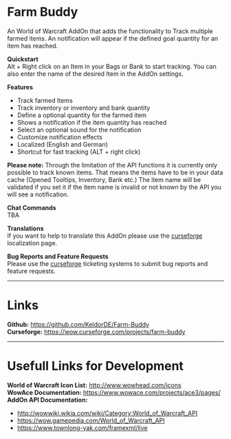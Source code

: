 # Farm Buddy


An World of Warcraft AddOn that adds the functionality to Track multiple farmed items. An notification will appear if the defined goal quantity for an item has reached.

**Quickstart**  
Alt + Right click on an Item in your Bags or Bank to start tracking.
You can also enter the name of the desired Item in the AddOn settings.

**Features**  
* Track farmed Items
* Track inventory or inventory and bank quantity
* Define a optional quantity for the farmed item
* Shows a notification if the item quantity has reached
* Select an optional sound for the notification
* Customize notification effects
* Localized (English and German)
* Shortcut for fast tracking (ALT + right click)

**Please note:** Through the limitation of the API functions it is currently only possible to track known items. That means the items have to be in your data cache (Opened Tooltips, Inventory, Bank etc.)
The item name will be validated if you set it if the item name is invalid or not known by the API you will see a notification.

**Chat Commands**  
TBA

**Translations**  
If you want to help to translate this AddOn please use the [curseforge](https://wow.curseforge.com/projects/farm-buddy/localization) localization page.

**Bug Reports and Feature Requests**  
Please use the [curseforge](https://wow.curseforge.com/projects/farm-buddy/issues) ticketing systems to submit bug reports and feature requests.

---
# Links
**Github:** https://github.com/KeldorDE/Farm-Buddy  
**Curseforge:** https://wow.curseforge.com/projects/farm-buddy

---
# Usefull Links for Development
**World of Warcraft Icon List:** http://www.wowhead.com/icons  
**WowAce Documentation:** https://www.wowace.com/projects/ace3/pages/
**AddOn API Documentation:**
* http://wowwiki.wikia.com/wiki/Category:World_of_Warcraft_API
* https://wow.gamepedia.com/World_of_Warcraft_API
* https://www.townlong-yak.com/framexml/live
